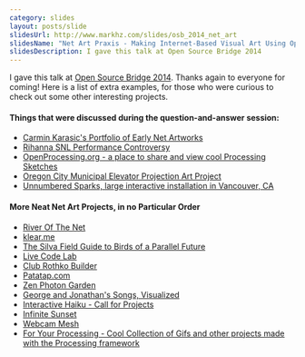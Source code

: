 ```yaml
---
category: slides
layout: posts/slide
slidesUrl: http://www.markhz.com/slides/osb_2014_net_art
slidesName: "Net Art Praxis - Making Internet-Based Visual Art Using Open Source"
slidesDescription: I gave this talk at Open Source Bridge 2014
---
```


I gave this talk at <a href="http://opensourcebridge.org/" target="_blank">Open Source Bridge 2014</a>. Thanks again to everyone for coming! Here is a list of extra examples, for those who were curious to check out some other interesting projects.

<h4>Things that were discussed during the question-and-answer session:</h4>
<ul>
	<li><a href="http://carminka.net/" target="_blank">Carmin Karasic's Portfolio of Early Net Artworks</a></li>
	<li><a href="http://www.spin.com/articles/azealia-banks-rihanna-seapunk-beef-saturday-night-live-video/" target="_blank">Rihanna SNL Performance Controversy</a></li>
	<li><a href="http://www.openprocessing.org/" target="_blank">OpenProcessing.org - a place to share and view cool Processing Sketches</a></li>
	<li><a href="http://www.oregonlive.com/oregon-city/index.ssf/2013/06/oregon_citys_130-foot_elevator.html" target="_blank">Oregon City Municipal Elevator Projection Art Project</a></li>
	<li><a href="http://www.unnumberedsparks.com/" target="_blank">Unnumbered Sparks, large interactive installation in Vancouver, CA</a></li>
</ul>
<h4>More Neat Net Art Projects, in no Particular Order</h4>
<ul>
	<li><a href="http://riverofthe.net/" target="_blank">River Of The Net</a></li>
	<li><a href="http://klear.me/" target="_blank">klear.me</a></li>
	<li><a href="http://silvafieldguide.com/" target="_blank">The Silva Field Guide to Birds of a Parallel Future</a></li>
	<li><a href="http://livecodelab.net/play/index.html#" target="_blank">Live Code Lab</a></li>
	<li><a href="http://builder.clubrothko.com/" target="_blank">Club Rothko Builder</a></li>
	<li><a href="http://www.patatap.com/" target="_blank">Patatap.com</a></li>
	<li><a href="http://zenphoton.com/" target="_blank">Zen Photon Garden</a></li>
	<li><a href="http://www.georgeandjonathan.com/#1" target="_blank">George and Jonathan's Songs, Visualized</a></li>
	<li><a href="http://interactivehaiku.com/" target="_blank">Interactive Haiku - Call for Projects</a></li>
	<li><a href="http://infinite-sunset.com/" target="_blank">Infinite Sunset</a></li>
	<li><a href="http://airtightinteractive.com/demos/js/webcammesh/" target="_blank">Webcam Mesh</a></li>
	<li><a href="http://fyprocessing.tumblr.com/" target="_blank">For Your Processing - Cool Collection of Gifs and other projects made with the Processing framework</a></li>
</ul>